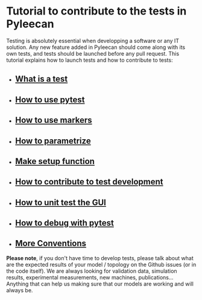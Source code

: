 # Tutorial to contribute to the tests in Pyleecan

Testing is absolutely essential when developping a software or any IT solution. Any new feature added in Pyleecan should come along with its own tests, and tests should be launched before any pull request.
This tutorial explains how to launch tests and how to contribute to tests:

* ## [What is a test](https://github.com/Eomys/pyleecan-doc/blob/master/Tests_Turorials/what.is.a.test.md)
* ## [How to use pytest](https://github.com/Eomys/pyleecan-doc/blob/master/Tests_Turorials/how.to.use.pytest.md)
* ## [How to use markers](https://github.com/Eomys/pyleecan-doc/blob/master/Tests_Turorials/how.to.use.markers.md)
* ## [How to parametrize](https://github.com/Eomys/pyleecan-doc/blob/master/Tests_Turorials/how.to.parametrize.md)
* ## [Make setup function](https://github.com/Eomys/pyleecan-doc/blob/master/Tests_Turorials/make.setup.function.md)
* ## [How to contribute to test development](https://github.com/Eomys/pyleecan-doc/blob/master/Tests_Turorials/how.to.contribute.md)
* ## [How to unit test the GUI](https://github.com/Eomys/pyleecan-doc/blob/master/Tests_Turorials/how.to.unit.test.GUI.md)
* ## [How to debug with pytest](https://github.com/Eomys/pyleecan-doc/blob/master/Tests_Turorials/how.to.debug.with.pytest.md)
* ## [More Conventions](https://github.com/Eomys/pyleecan-doc/blob/master/Tests_Turorials/more.conventions.md)


__Please note__, if you don't have time to develop tests, please talk about what are the expected results of your model / topology on the Github issues (or in the code itself). We are always looking for validation data, simulation results, experimental measurements, new machines, publications... Anything that can help us making sure that our models are working and will always be.
